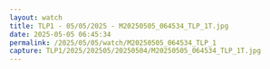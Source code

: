 ```yaml
---
layout: watch
title: TLP1 - 05/05/2025 - M20250505_064534_TLP_1T.jpg
date: 2025-05-05 06:45:34
permalink: /2025/05/05/watch/M20250505_064534_TLP_1
capture: TLP1/2025/202505/20250504/M20250505_064534_TLP_1T.jpg
---
```

